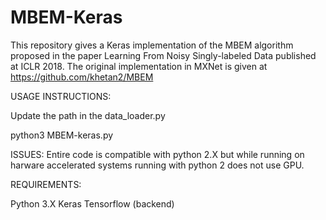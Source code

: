 # MBEM-Keras
This repository gives a Keras implementation of the MBEM algorithm proposed in the paper Learning From Noisy Singly-labeled Data published at ICLR 2018. The original implementation in MXNet is given at https://github.com/khetan2/MBEM 



USAGE INSTRUCTIONS:

Update the path in the data_loader.py

python3 MBEM-keras.py

ISSUES:
Entire code is compatible with python 2.X but while running on harware accelerated systems running with python 2 does not use GPU.

REQUIREMENTS:

Python 3.X
Keras
Tensorflow (backend)
